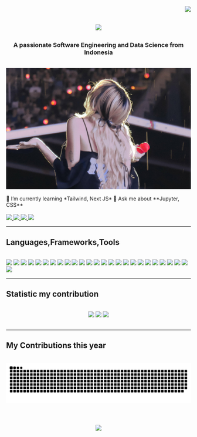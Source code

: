 <img align="right" src="https://visitor-badge.laobi.icu/badge?page_id=swanru" />

<h1 align="center">
    <img src="https://readme-typing-svg.herokuapp.com?font=Lato&weight=500&size=55&pause=1000&color=5C80BC&background=FFFFFF00&center=true&vCenter=true&random=false&width=700&height=100&lines=Welcome+to+my+GitHub;" />
</h1>

<h3 align="center" color="black">A passionate Software Engineering and Data Science from Indonesia</h3>

<br/>
<div align="center">
<img hight="400" width="600" alt="GIF" align="center" src="https://github.com/swanru/swanru/blob/main/Assets/Wallpaper_BS.jpg?raw=true">
</div><br>

<div align="left">
 🌱 I’m currently learning *Tailwind, Next JS*
 💬 Ask me about **Jupyter, CSS**
 </div>
 <br>
<div align="left"> 
  <a href="mailto:selwanriaudyu48@gmail.com">
    <img src="https://img.shields.io/badge/Gmail-333333?logo=gmail&logoColor=white" />
  </a>
  <a href="https://linkedin.com/in/shelwanru" target="_blank">
    <img src="https://img.shields.io/badge/LinkedIn-%230077B5.svg?logo=linkedin&logoColor=white" target="_blank" />
  </a>
    <a href="https://www.facebook.com/selwan.riaudyu/">
        <img src="https://img.shields.io/badge/Facebook-%231877F2.svg?logo=Facebook&logoColor=white"/>
    </a>
    <a href="https://instagram.com/selwanru">
      <img src="https://img.shields.io/badge/Instagram-%23E4405F.svg?logo=Instagram&logoColor=white"/>  
    </a>
</div>
<hr/>
<h2 align="left">Languages,Frameworks,Tools</h2>
<br/>
<div align="left">
    <img src="https://img.shields.io/badge/c++-%2300599C.svg?style=flat&logo=c%2B%2B&logoColor=white"/>
    <img src="https://img.shields.io/badge/css3-%231572B6.svg?style=flat&logo=css3&logoColor=white"/>
    <img src="https://img.shields.io/badge/javascript-%23323330.svg?style=flat&logo=javascript&logoColor=%23F7DF1E"/>
    <img src="https://img.shields.io/badge/java-%23ED8B00.svg?style=flat&logo=openjdk&logoColor=white  " />
    <img src="https://img.shields.io/badge/html5-%23E34F26.svg?style=flat&logo=html5&logoColor=white  " />
    <img src="https://img.shields.io/badge/php-%23777BB4.svg?style=flat&logo=php&logoColor=white " />
    <img src="https://img.shields.io/badge/python-3670A0?style=flat&logo=python&logoColor=ffdd54  " />
    <img src="https://img.shields.io/badge/Anaconda-%2344A833.svg?style=flat&logo=anaconda&logoColor=white  " />
    <img src="https://img.shields.io/badge/mysql-%2300000f.svg?style=flat&logo=mysql&logoColor=white  " />
    <img src="https://img.shields.io/badge/Matplotlib-%23ffffff.svg?style=flat&logo=Matplotlib&logoColor=black  " />
    <img src="https://img.shields.io/badge/Keras-%23D00000.svg?style=flat&logo=Keras&logoColor=white " />
    <img src="https://img.shields.io/badge/numpy-%23013243.svg?style=flat&logo=numpy&logoColor=white  " />
    <img src="https://img.shields.io/badge/pandas-%23150458.svg?style=flat&logo=pandas&logoColor=white " />
    <img src="https://img.shields.io/badge/scikit--learn-%23F7931E.svg?style=flat&logo=scikit-learn&logoColor=white " />
    <img src="https://img.shields.io/badge/SciPy-%230C55A5.svg?style=flat&logo=scipy&logoColor=%white " />
    <img src="https://img.shields.io/badge/TensorFlow-%23FF6F00.svg?style=flat&logo=TensorFlow&logoColor=white " />
    <img src="https://img.shields.io/badge/PyTorch-%23EE4C2C.svg?style=flat&logo=PyTorch&logoColor=white " />
    <img src="https://img.shields.io/badge/Plotly-%233F4F75.svg?style=flat&logo=plotly&logoColor=white " />
    <img src="https://img.shields.io/badge/mlflow-%23d9ead3.svg?style=flat&logo=numpy&logoColor=blue " />
    <img src="https://img.shields.io/badge/Git-fc6d26?style=flat&logo=git&logoColor=white " />
    <img src="https://img.shields.io/badge/Canva-%2300C4CC.svg?style=flat&logo=Canva&logoColor=white " />
    <img src="https://img.shields.io/badge/figma-%23F24E1E.svg?style=flat&logo=figma&logoColor=white " />
    <img src="https://img.shields.io/badge/sqlite-%2307405e.svg?style=flat&logo=sqlite&logoColor=white " />
    <img src="https://img.shields.io/badge/laravel-%23FF2D20.svg?style=flat&logo=laravel&logoColor=white " />
    <img src="https://img.shields.io/badge/bootstrap-%238511FA.svg?style=flat&logo=bootstrap&logoColor=white " />
    <img src="https://img.shields.io/badge/tailwindcss-%2338B2AC.svg?style=flat&logo=tailwind-css&logoColor=white " />
</div>
<hr/>
<h2 align="left"> Statistic my contribution </h2>
<br>
<div align="center">
    <img height=200 src="https://github-readme-stats.vercel.app/api?username=swanru&theme=dark&hide_border=false"/>
    <img height=200 src="https://github-readme-stats.vercel.app/api/top-langs/?username=swanru&theme=dark&hide_border=false&include_all_commits=true&count_private=false&layout=compact"/> 
    <img src="https://github-readme-streak-stats.herokuapp.com/?user=swanru&theme=dark&hide_border=false"/>
</div>
<br/>
<hr/>
<div align="left">
  <h2> My Contributions this year</h2>
  <br>
  <img alt="snake eating my contributions" src="https://github.com/swanru/swanru/blob/output/github-contribution-grid-snake.svg" />
  <br/><br/><br/>
</div>
<h3 align="center">
    <img src="https://readme-typing-svg.herokuapp.com/?font=Righteous&size=25&center=true&vCenter=true&color=black&width=500&height=70&duration=4000&lines=Thanks+for+visiting!+✌️;+Shoot+me+a+message+on+Linkedin!;">
</h3>
